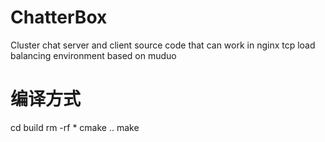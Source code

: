 # ChatterBox
Cluster chat server and client source code that can work in nginx tcp load balancing environment based on muduo

# 编译方式
cd build 
rm -rf * 
cmake .. 
make     

